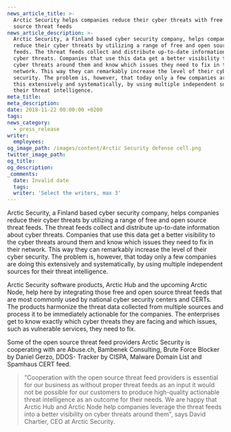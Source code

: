 ```yaml
---
news_article_title: >-
  Arctic Security helps companies reduce their cyber threats with free and open
  source threat feeds
news_article_description: >-
  Arctic Security, a Finland based cyber security company, helps companies
  reduce their cyber threats by utilizing a range of free and open source threat
  feeds. The threat feeds collect and distribute up-to-date information about
  cyber threats. Companies that use this data get a better visibility to the
  cyber threats around them and know which issues they need to fix in their
  network. This way they can remarkably increase the level of their cyber
  security. The problem is, however, that today only a few companies are doing
  this extensively and systematically, by using multiple independent sources for
  their threat intelligence.
meta_title:
meta_description:
date: 2018-11-22 00:00:00 +0200
tags:
news_category:
  - press_release
writer:
  employees:
og_image_path: /images/content/Arctic Security defense cell.png
twitter_image_path:
og_title:
og_description:
_comments:
  date: Invalid date
  tags:
  writer: 'Select the writers, max 3'
---
```


Arctic Security, a Finland based cyber security company, helps companies reduce their cyber threats by utilizing a range of free and open source threat feeds. The threat feeds collect and distribute up-to-date information about cyber threats. Companies that use this data get a better visibility to the cyber threats around them and know which issues they need to fix in their network. This way they can remarkably increase the level of their cyber security. The problem is, however, that today only a few companies are doing this extensively and systematically, by using multiple independent sources for their threat intelligence.

Arctic Security software products, Arctic Hub and the upcoming Arctic Node, help here by integrating those free and open source threat feeds that are most commonly used by national cyber security centers and CERTs. The products harmonize the threat data collected from multiple sources and process it to be immediately actionable for the companies. The enterprises get to know exactly which cyber threats they are facing and which issues, such as vulnerable services, they need to fix.

Some of the open source threat feed providers Arctic Security is cooperating with are Abuse.ch, Bambenek Consulting, Brute Force Blocker by Daniel Gerzo, DDOS- Tracker by CISPA, Malware Domain List and Spamhaus CERT feed.

> "Cooperation with the open source threat feed providers is essential for our business as without proper threat feeds as an input it would not be possible for our customers to produce high-quality actionable threat intelligence as an outcome for their needs. We are happy that Arctic Hub and Arctic Node help companies leverage the threat feeds into a better visibility on cyber threats around them", says David Chartier, CEO at Arctic Security.